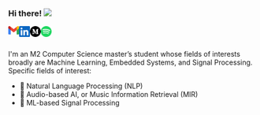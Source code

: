 ### Hi there! <img src="https://media.giphy.com/media/hvRJCLFzcasrR4ia7z/giphy.gif" width="25px">

<a href="mailto:archityadav97@gmail.com">
  <img align="left" alt="Archit's email" width="22px" src="https://raw.githubusercontent.com/archity/archity/main/assets/gmail.svg" />
</a>
<a href="https://www.linkedin.com/in/archit-yadav-95482b156/">
  <img align="left" alt="Archit's Linkedin" width="22px" src="https://raw.githubusercontent.com/archity/archity/main/assets/linkedin.svg" />
</a>
<a href="">
  <img align="left" alt="Archit's Medium" width="22px" src="https://raw.githubusercontent.com/archity/archity/main/assets/medium.svg" />
</a>
<a href="https://open.spotify.com/user/ht3095oj4tv2bn2j64ppw87mm?si=02be29f02813407b">
  <img align="left" alt="Archit's Spotify" width="22px" src="https://raw.githubusercontent.com/archity/archity/main/assets/spotify.svg" />
</a>

<br><br>

I'm an M2 Computer Science master’s student whose fields of interests broadly are Machine Learning, Embedded Systems, and Signal Processing. Specific fields of interest:

* 📜 Natural Language Processing (NLP)
* 🎵 Audio-based AI, or Music Information Retrieval (MIR)
* 📡 ML-based Signal Processing


<!--
**archity/archity** is a ✨ _special_ ✨ repository because its `README.md` (this file) appears on your GitHub profile.

Here are some ideas to get you started:

- 🔭 I’m currently working on ...
- 🌱 I’m currently learning ...
- 👯 I’m looking to collaborate on ...
- 🤔 I’m looking for help with ...
- 💬 Ask me about ...
- 📫 How to reach me: ...
- 😄 Pronouns: ...
- ⚡ Fun fact: ...
-->
